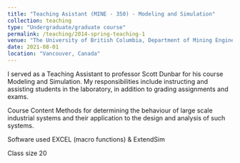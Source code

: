 ```yaml
---
title: "Teaching Asistant (MINE - 350) - Modeling and Simulation"
collection: teaching
type: "Undergraduate/graduate course"
permalink: /teaching/2014-spring-teaching-1
venue: "The University of British Columbia, Department of Mining Engineering"
date: 2021-08-01
location: "Vancouver, Canada"
---
```


I served as a Teaching Assistant to professor Scott Dunbar for his course Modeling and Simulation. My responsibilities include instructing and assisting students in the laboratory, in addition to grading assignments and exams.

Course Content
Methods for determining the behaviour of large scale industrial systems and their application to the design and analysis of such systems.

Software used
EXCEL (macro functions) & ExtendSim

Class size
20